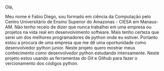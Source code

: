 Olá,

Meu nome é Fabio Diego, sou formado em ciência da Computação pelo Centro Universitário de Ensino Superior do Amazonas - CIESA em Manaus-AM.
    Não tenho receio de dizer que nunca trabalhei em uma empresa ou projetos na vida real em desenvolvimento software. Mais tenho certeza que serei um dos melhores programadores de python onde eu estiver. Portanto estou a procura de uma empresa que me dê uma oportunidade como desenvolvedor python junior.
    Neste projeto quero mostrar meus conhecimento como desenvolvedor python estudando intensamente. Neste projeto estou usando as ferramentas do Git e Github para fazer o vercionamento dos códigos python.
    